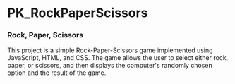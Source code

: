 # PK_RockPaperScissors

### Rock, Paper, Scissors

This project is a simple Rock-Paper-Scissors game implemented using JavaScript, HTML, and CSS. The game allows the user to select either rock, paper, or scissors, and then displays the computer's randomly chosen option and the result of the game.
